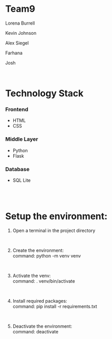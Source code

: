 # Team9

Lorena Burrell 

Kevin Johnson 

Alex Siegel 

Farhana

Josh

<br>

# Technology Stack


### Frontend 
- HTML
- CSS


### Middle Layer 
- Python
- Flask


### Database 
- SQL Lite



<br><br>

# Setup the environment:

1. Open a terminal in the project directory

<BR>

2. Create the environment: 
<br> command: python -m venv venv

<BR>

3. Activate the venv: 
<br> command: . venv/bin/activate

<BR>

4. Install required packages:
<br> command: pip install -r requirements.txt

<BR>

5. Deactivate the environment:
<br> command: deactivate

<BR>

